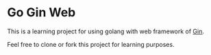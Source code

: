 # Go Gin Web

This is a learning project for using golang with web framework of [Gin](https://github.com/gin-gonic/gin).

Feel free to clone or fork this project for learning purposes.
